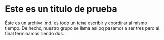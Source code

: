 # Este es un titulo de prueba
Éste es un archivo .md, es todo un tema escribir y coordinar al mismo tiempo.
De hecho, nuestro grupo se llama así pq pasamos a ser tres pero al final terminamos siendo dos.

